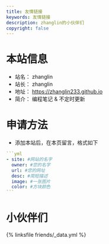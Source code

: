 ```yaml
---
title: 友情链接
keywords: 友情链接
description: zhanglin的小伙伴们
copyright: false
---
```


# 本站信息
- 站名： zhanglin
- 站长： zhanglin
- 地址： https://zhanglin233.github.io
- 简介： 编程笔记 & 不定时更新

# 申请方法
- 添加本站后，在本页留言，格式如下

~~~yml
```yml
- site: #网站的名字
  owner: #您的名字
  url: #您的网址
  desc: #简短描述
  image: #一张图片
  color: #方块颜色
```
~~~

# 小伙伴们
{% linksfile friends/_data.yml %}

